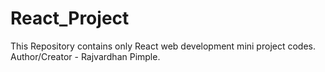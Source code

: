 # React_Project
This Repository contains only React web development mini project codes. 
<br>
Author/Creator - Rajvardhan Pimple.
